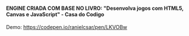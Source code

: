 #### ENGINE CRIADA COM BASE NO LIVRO: "Desenvolva jogos com HTML5, Canvas e JavaScript" - Casa do Codigo

Demo: https://codepen.io/ranielcsar/pen/LKVOBw
